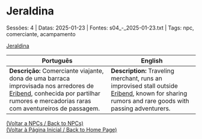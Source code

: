 
# Jeraldina

Sessões: 4 | Datas: 2025-01-23 | Fontes: s04_-_2025-01-23.txt | Tags: npc, comerciante, acampamento

[Jeraldina](jeraldina.png)

| Português | English |
|-----------|---------|
| **Descrição:** Comerciante viajante, dona de uma barraca improvisada nos arredores de [Eribend](eribend.md), conhecida por partilhar rumores e mercadorias raras com aventureiros de passagem. | **Description:** Traveling merchant, runs an improvised stall outside [Eribend](eribend.md), known for sharing rumors and rare goods with passing adventurers. |

[(Voltar a NPCs / Back to NPCs)](npcs.md)  
[(Voltar à Página Inicial / Back to Home Page)](index.md)


